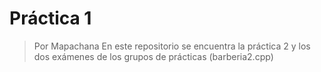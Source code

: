 # Práctica 1
> Por Mapachana
En este repositorio se encuentra la práctica 2 y los dos exámenes de los grupos de prácticas (barberia2.cpp)
